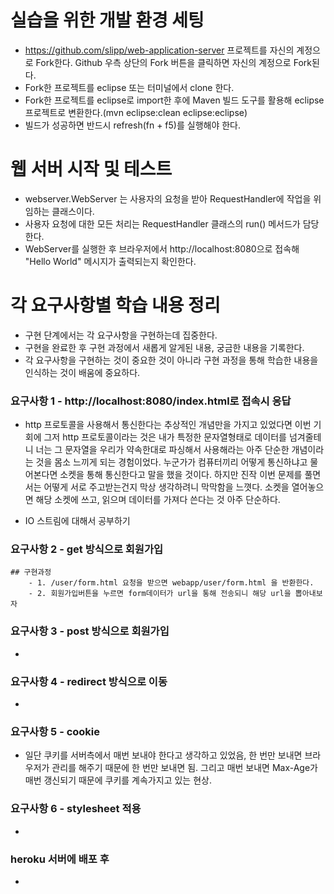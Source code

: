 # 실습을 위한 개발 환경 세팅
* https://github.com/slipp/web-application-server 프로젝트를 자신의 계정으로 Fork한다. Github 우측 상단의 Fork 버튼을 클릭하면 자신의 계정으로 Fork된다.
* Fork한 프로젝트를 eclipse 또는 터미널에서 clone 한다.
* Fork한 프로젝트를 eclipse로 import한 후에 Maven 빌드 도구를 활용해 eclipse 프로젝트로 변환한다.(mvn eclipse:clean eclipse:eclipse)
* 빌드가 성공하면 반드시 refresh(fn + f5)를 실행해야 한다.

# 웹 서버 시작 및 테스트
* webserver.WebServer 는 사용자의 요청을 받아 RequestHandler에 작업을 위임하는 클래스이다.
* 사용자 요청에 대한 모든 처리는 RequestHandler 클래스의 run() 메서드가 담당한다.
* WebServer를 실행한 후 브라우저에서 http://localhost:8080으로 접속해 "Hello World" 메시지가 출력되는지 확인한다.

# 각 요구사항별 학습 내용 정리
* 구현 단계에서는 각 요구사항을 구현하는데 집중한다. 
* 구현을 완료한 후 구현 과정에서 새롭게 알게된 내용, 궁금한 내용을 기록한다.
* 각 요구사항을 구현하는 것이 중요한 것이 아니라 구현 과정을 통해 학습한 내용을 인식하는 것이 배움에 중요하다. 

### 요구사항 1 - http://localhost:8080/index.html로 접속시 응답
* http 프로토콜을 사용해서 통신한다는 추상적인 개념만을 가지고 있었다면 이번 기회에 그저 http 프로토콜이라는 것은 내가 특정한 문자열형태로 데이터를 넘겨줄테니
너는 그 문자열을 우리가 약속한대로 파싱해서 사용해라는 아주 단순한 개념이라는 것을 몸소 느끼게 되는 경험이었다. 
누군가가 컴퓨터끼리 어떻게 통신하냐고 물어본다면 소켓을 통해 통신한다고 말을 했을 것이다. 하지만 진작 이번 문제를 풀면서는 어떻게 서로 주고받는건지 막상 생각하려니
막막함을 느꼇다. 소켓을 열어놓으면 해당 소켓에 쓰고, 읽으며 데이터를 가져다 쓴다는 것 아주 단순하다.

* IO 스트림에 대해서 공부하기 

### 요구사항 2 - get 방식으로 회원가입
    ## 구현과정
        - 1. /user/form.html 요청을 받으면 webapp/user/form.html 을 반환한다.
        - 2. 회원가입버튼을 누르면 form데이터가 url을 통해 전송되니 해당 url을 뽑아내보자


### 요구사항 3 - post 방식으로 회원가입
* 

### 요구사항 4 - redirect 방식으로 이동
* 

### 요구사항 5 - cookie
* 일단 쿠키를 서버측에서 매번 보내야 한다고 생각하고 있었음, 한 번만 보내면 브라우저가 관리를 해주기 때문에 한 번만 보내면 됨. 그리고 매번 보내면
Max-Age가 매번 갱신되기 때문에 쿠키를 계속가지고 있는 현상.

### 요구사항 6 - stylesheet 적용
* 

### heroku 서버에 배포 후
* 